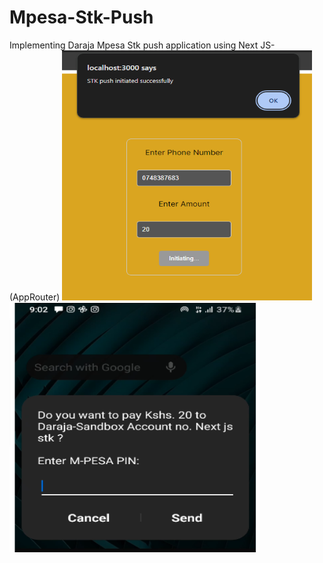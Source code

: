 # Mpesa-Stk-Push
Implementing Daraja Mpesa Stk push application using  Next JS-(AppRouter)
<img src="public/screenshot.PNG" alt="Frontend Screenshot" width="400px" height="400px" />
<img src="public/screenshot1.PNG" alt="STK Notification Screenshot" width="400px" height="400px" />

